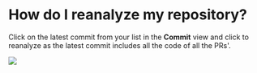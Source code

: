 # How do I reanalyze my repository?

Click on the latest commit from your list in the **Commit** view and
click to reanalyze as the latest commit includes all the code of all the
PRs'.

![](https://support.codacy.com/hc/en-us/article_attachments/209371429/Screen_Shot_2016-11-07_at_12.00.16.png)
